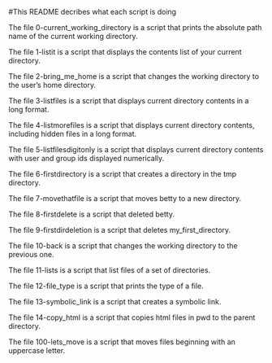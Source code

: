 #This README decribes what each script is doing

The file 0-current_working_directory is a script that prints the absolute path name of the current working directory.

The file 1-listit is a script that displays the contents list of your current directory.

The file 2-bring_me_home is a script that changes the working directory to the user’s home directory.

The file 3-listfiles is a script that displays current directory contents in a long format.

The file 4-listmorefiles is a script that displays current directory contents, including hidden files in a long format.

The file 5-listfilesdigitonly is a script that displays current directory contents with user and group ids displayed numerically.

The file 6-firstdirectory is a script that creates a directory in the tmp directory.

The file 7-movethatfile is a script that moves betty to a new directory.

The file 8-firstdelete is a script that deleted betty.

The file 9-firstdirdeletion is a script that deletes my_first_directory.

The file 10-back is a script that changes the working directory to the previous one.

The file 11-lists is a script that list files of a set of directories.

The file 12-file_type is a script that prints the type of a file.

The file 13-symbolic_link is a script that creates a symbolic link.

The file 14-copy_html is a script that copies html files in pwd to the parent directory.

The file 100-lets_move is a script that moves files beginning with an uppercase letter.
